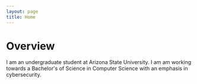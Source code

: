 ```yaml
---
layout: page
title: Home
---
```


<h1>Overview</h1>
<p>I am an undergraduate student at Arizona State University. I am am working towards a Bachelor's of Science in Computer Science with an emphasis in cybersecurity.</p>
